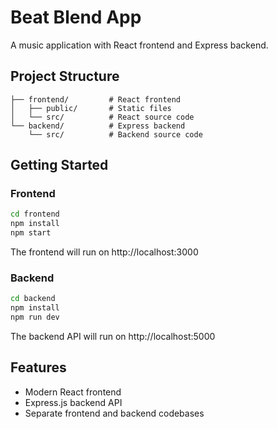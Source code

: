 # Beat Blend App

A music application with React frontend and Express backend.

## Project Structure

```
├── frontend/         # React frontend
│   ├── public/       # Static files
│   └── src/          # React source code
└── backend/          # Express backend
    └── src/          # Backend source code
```

## Getting Started

### Frontend

```bash
cd frontend
npm install
npm start
```

The frontend will run on http://localhost:3000

### Backend

```bash
cd backend
npm install
npm run dev
```

The backend API will run on http://localhost:5000

## Features

- Modern React frontend
- Express.js backend API
- Separate frontend and backend codebases
